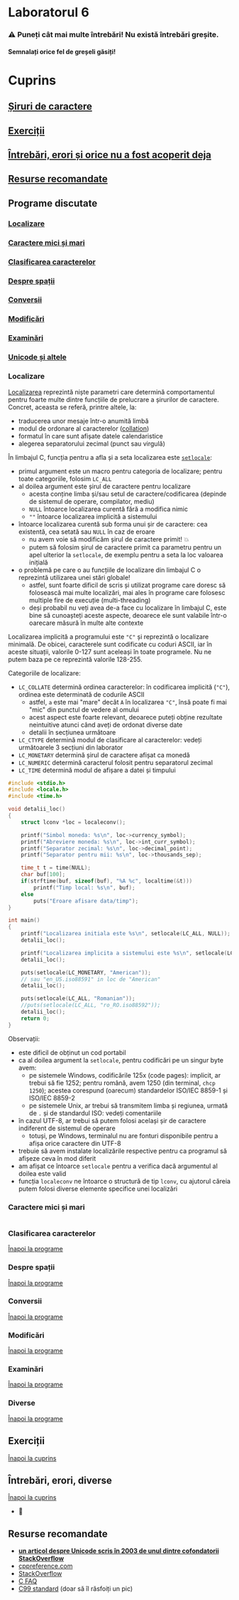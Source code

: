 # Laboratorul 6

### ⚠ Puneți cât mai multe întrebări! Nu există întrebări greșite.
#### Semnalați orice fel de greșeli găsiți!

# Cuprins
## [Șiruri de caractere](#programe-discutate)
## [Exerciții](#exerciții-1)
## [Întrebări, erori și orice nu a fost acoperit deja](#întrebări-erori-diverse)
## [Resurse recomandate](#resurse-recomandate-1)

## Programe discutate

### [Localizare](#localizare-1)
### [Caractere mici și mari](#caractere-mici-și-mari-1)
### [Clasificarea caracterelor](#clasificarea-caracterelor-1)
### [Despre spații](#despre-spații-1)
### [Conversii](#conversii-1)
### [Modificări](#modificări-1)
### [Examinări](#examinări-1)
### [Unicode și altele](#diverse)

### Localizare

[Localizarea](https://en.wikipedia.org/wiki/Locale_(computer_software)) reprezintă niște parametri care determină comportamentul pentru foarte multe dintre funcțiile de prelucrare a șirurilor de caractere. Concret, aceasta se referă, printre altele, la:
- traducerea unor mesaje într-o anumită limbă
- modul de ordonare al caracterelor ([collation](https://en.wikipedia.org/wiki/Collation))
- formatul în care sunt afișate datele calendaristice
- alegerea separatorului zecimal (punct sau virgulă)

În limbajul C, funcția pentru a afla și a seta localizarea este [`setlocale`](https://en.cppreference.com/w/c/locale/setlocale):
- primul argument este un macro pentru categoria de localizare; pentru toate categoriile, folosim `LC_ALL`
- al doilea argument este șirul de caractere pentru localizare
  - acesta conține limba și/sau setul de caractere/codificarea (depinde de sistemul de operare, compilator, mediu)
  - `NULL` întoarce localizarea curentă fără a modifica nimic
  - `""` întoarce localizarea implicită a sistemului
- întoarce localizarea curentă sub forma unui șir de caractere: cea existentă, cea setată sau `NULL` în caz de eroare
  - nu avem voie să modificăm șirul de caractere primit! 💥
  - putem să folosim șirul de caractere primit ca parametru pentru un apel ulterior la `setlocale`, de exemplu pentru a seta la loc valoarea inițială
- o problemă pe care o au funcțiile de localizare din limbajul C o reprezintă utilizarea unei stări globale!
  - astfel, sunt foarte dificil de scris și utilizat programe care doresc să folosească mai multe localizări, mai ales în programe care folosesc multiple fire de execuție (multi-threading)
  - deși probabil nu veți avea de-a face cu localizare în limbajul C, este bine să cunoașteți aceste aspecte, deoarece ele sunt valabile într-o oarecare măsură în multe alte contexte

Localizarea implicită a programului este `"C"` și reprezintă o localizare minimală. De obicei, caracterele sunt codificate cu coduri ASCII, iar în aceste situații, valorile 0-127 sunt aceleași în toate programele. Nu ne putem baza pe ce reprezintă valorile 128-255.

Categoriile de localizare:
- `LC_COLLATE` determină ordinea caracterelor: în codificarea implicită (`"C"`), ordinea este determinată de codurile ASCII
  - astfel, `a` este mai "mare" decât `A` în localizarea `"C"`, însă poate fi mai "mic" din punctul de vedere al omului
  - acest aspect este foarte relevant, deoarece puteți obține rezultate neintuitive atunci când aveți de ordonat diverse date
  - detalii în secțiunea următoare
- `LC_CTYPE` determină modul de clasificare al caracterelor: vedeți următoarele 3 secțiuni din laborator
- `LC_MONETARY` determină șirul de caractere afișat ca monedă
- `LC_NUMERIC` determină caracterul folosit pentru separatorul zecimal
- `LC_TIME` determină modul de afișare a datei și timpului

```c
#include <stdio.h>
#include <locale.h>
#include <time.h>

void detalii_loc()
{
    struct lconv *loc = localeconv();

    printf("Simbol moneda: %s\n", loc->currency_symbol);
    printf("Abreviere moneda: %s\n", loc->int_curr_symbol);
    printf("Separator zecimal: %s\n", loc->decimal_point);
    printf("Separator pentru mii: %s\n", loc->thousands_sep);

    time_t t = time(NULL);
    char buf[100];
    if(strftime(buf, sizeof(buf), "%A %c", localtime(&t)))
        printf("Timp local: %s\n", buf);
    else
        puts("Eroare afisare data/timp");
}

int main()
{
    printf("Localizarea initiala este %s\n", setlocale(LC_ALL, NULL));
    detalii_loc();

    printf("Localizarea implicita a sistemului este %s\n", setlocale(LC_ALL, ""));
    detalii_loc();

    puts(setlocale(LC_MONETARY, "American"));
    // sau "en_US.iso88591" in loc de "American"
    detalii_loc();

    puts(setlocale(LC_ALL, "Romanian"));
    //puts(setlocale(LC_ALL, "ro_RO.iso88592"));
    detalii_loc();
    return 0;
}
```
Observații:
- este dificil de obținut un cod portabil
- ca al doilea argument la `setlocale`, pentru codificări pe un singur byte avem:
  - pe sistemele Windows, codificările 125x (code pages): implicit, ar trebui să fie 1252; pentru română, avem 1250 (din terminal, `chcp 1250`); acestea corespund (oarecum) standardelor ISO/IEC 8859-1 și ISO/IEC 8859-2
  - pe sistemele Unix, ar trebui să transmitem limba și regiunea, urmată de `.` și de standardul ISO: vedeți comentariile
- în cazul UTF-8, ar trebui să putem folosi același șir de caractere indiferent de sistemul de operare
  - totuși, pe Windows, terminalul nu are fonturi disponibile pentru a afișa orice caractere din UTF-8
- trebuie să avem instalate localizările respective pentru ca programul să afișeze ceva în mod diferit
- am afișat ce întoarce `setlocale` pentru a verifica dacă argumentul al doilea este valid
- funcția `localeconv` ne întoarce o structură de tip `lconv`, cu ajutorul căreia putem folosi diverse elemente specifice unei localizări

### Caractere mici și mari

```c

```


### Clasificarea caracterelor
[Înapoi la programe](#programe-discutate-1)



### Despre spații
[Înapoi la programe](#programe-discutate-1)



### Conversii
[Înapoi la programe](#programe-discutate-1)



### Modificări
[Înapoi la programe](#programe-discutate-1)



### Examinări
[Înapoi la programe](#programe-discutate-1)



### Diverse
[Înapoi la programe](#programe-discutate-1)



## Exerciții
[Înapoi la cuprins](#cuprins)



## Întrebări, erori, diverse
[Înapoi la cuprins](#cuprins)

* 🚧

## Resurse recomandate
- **[un articol despre Unicode scris în 2003 de unul dintre cofondatorii StackOverflow](https://www.joelonsoftware.com/articles/Unicode.html)**
- [cppreference.com](https://en.cppreference.com/w/c)
- [StackOverflow](https://stackoverflow.com/questions/tagged/c?tab=Votes)
- [C FAQ](http://c-faq.com/questions.html)
- [C99 standard](http://www.open-std.org/jtc1/sc22/wg14/www/docs/n1256.pdf) (doar să îl răsfoiți un pic)
